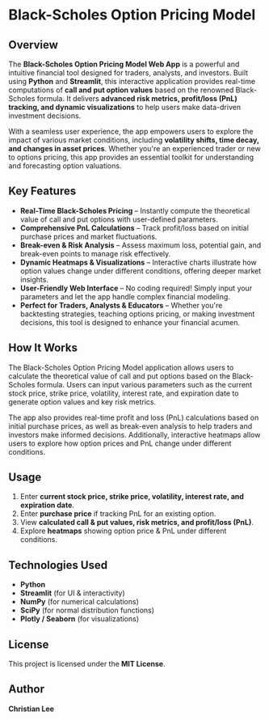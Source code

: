 # Black-Scholes Option Pricing Model

## Overview
The **Black-Scholes Option Pricing Model Web App** is a powerful and intuitive financial tool designed for traders, analysts, and investors. Built using **Python** and **Streamlit**, this interactive application provides real-time computations of **call and put option values** based on the renowned Black-Scholes formula. It delivers **advanced risk metrics, profit/loss (PnL) tracking, and dynamic visualizations** to help users make data-driven investment decisions.

With a seamless user experience, the app empowers users to explore the impact of various market conditions, including **volatility shifts, time decay, and changes in asset prices**. Whether you're an experienced trader or new to options pricing, this app provides an essential toolkit for understanding and forecasting option valuations.

## Key Features
- **Real-Time Black-Scholes Pricing** – Instantly compute the theoretical value of call and put options with user-defined parameters.
- **Comprehensive PnL Calculations** – Track profit/loss based on initial purchase prices and market fluctuations.
- **Break-even & Risk Analysis** – Assess maximum loss, potential gain, and break-even points to manage risk effectively.
- **Dynamic Heatmaps & Visualizations** – Interactive charts illustrate how option values change under different conditions, offering deeper market insights.
- **User-Friendly Web Interface** – No coding required! Simply input your parameters and let the app handle complex financial modeling.
- **Perfect for Traders, Analysts & Educators** – Whether you're backtesting strategies, teaching options pricing, or making investment decisions, this tool is designed to enhance your financial acumen.

## How It Works
The Black-Scholes Option Pricing Model application allows users to calculate the theoretical value of call and put options based on the Black-Scholes formula. Users can input various parameters such as the current stock price, strike price, volatility, interest rate, and expiration date to generate option values and key risk metrics. 

The app also provides real-time profit and loss (PnL) calculations based on initial purchase prices, as well as break-even analysis to help traders and investors make informed decisions. Additionally, interactive heatmaps allow users to explore how option prices and PnL change under different conditions.

## Usage
1. Enter **current stock price, strike price, volatility, interest rate, and expiration date**.
2. Enter **purchase price** if tracking PnL for an existing option.
3. View **calculated call & put values, risk metrics, and profit/loss (PnL)**.
4. Explore **heatmaps** showing option price & PnL under different conditions.

## Technologies Used
- **Python** 
- **Streamlit**  (for UI & interactivity)
- **NumPy**  (for numerical calculations)
- **SciPy**  (for normal distribution functions)
- **Plotly / Seaborn**  (for visualizations)

## License
This project is licensed under the **MIT License**.

## Author
 **Christian Lee**  

